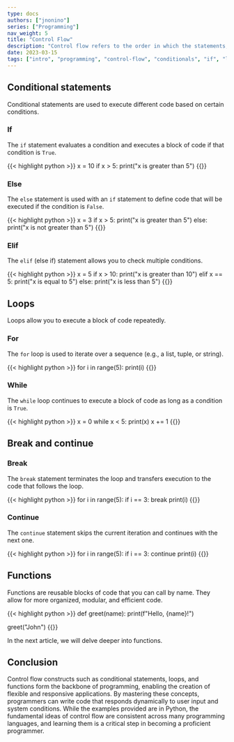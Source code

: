 ```yaml
---
type: docs
authors: ["jnonino"]
series: ["Programming"]
nav_weight: 5
title: "Control Flow"
description: "Control flow refers to the order in which the statements, instructions, or function calls of an application are executed. Understanding control flow is crucial in programming, as it enables the creation of dynamic, responsive code. This article will cover the essential aspects of control flow, using Python for examples, but the principles apply to many programming languages."
date: 2023-03-15
tags: ["intro", "programming", "control-flow", "conditionals", "if", "loops", "for", "while"]
---
```


## Conditional statements

Conditional statements are used to execute different code based on certain conditions.

### If

The `if` statement evaluates a condition and executes a block of code if that condition is `True`.

{{< highlight python >}}
x = 10
if x > 5:
    print("x is greater than 5")
{{</highlight >}}

### Else

The `else` statement is used with an `if` statement to define code that will be executed if the condition is `False`.

{{< highlight python >}}
x = 3
if x > 5:
    print("x is greater than 5")
else:
    print("x is not greater than 5")
{{</highlight >}}

### Elif

The `elif` (else if) statement allows you to check multiple conditions.

{{< highlight python >}}
x = 5
if x > 10:
    print("x is greater than 10")
elif x == 5:
    print("x is equal to 5")
else:
    print("x is less than 5")
{{</highlight >}}

## Loops

Loops allow you to execute a block of code repeatedly.

### For

The `for` loop is used to iterate over a sequence (e.g., a list, tuple, or string).

{{< highlight python >}}
for i in range(5):
    print(i)
{{</highlight >}}

### While

The `while` loop continues to execute a block of code as long as a condition is `True`.

{{< highlight python >}}
x = 0
while x < 5:
    print(x)
    x += 1
{{</highlight >}}

## Break and continue

### Break

The `break` statement terminates the loop and transfers execution to the code that follows the loop.

{{< highlight python >}}
for i in range(5):
    if i == 3:
        break
    print(i)
{{</highlight >}}

### Continue

The `continue` statement skips the current iteration and continues with the next one.

{{< highlight python >}}
for i in range(5):
    if i == 3:
        continue
    print(i)
{{</highlight >}}

## Functions

Functions are reusable blocks of code that you can call by name. They allow for more organized, modular, and efficient code.

{{< highlight python >}}
def greet(name):
    print(f"Hello, {name}!")

greet("John")
{{</highlight >}}

In the next article, we will delve deeper into functions.

## Conclusion

Control flow constructs such as conditional statements, loops, and functions form the backbone of programming, enabling the creation of flexible and responsive applications. By mastering these concepts, programmers can write code that responds dynamically to user input and system conditions. While the examples provided are in Python, the fundamental ideas of control flow are consistent across many programming languages, and learning them is a critical step in becoming a proficient programmer.
